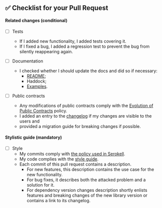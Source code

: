 ## :white_check_mark: Checklist for your Pull Request

<!--
Ideally a PR has all of the checkmarks set.

If something in this list is irrelevant to your PR, you should still set this
checkmark indicating that you are sure it is dealt with (be that by irrelevance).

If you don't set a checkmark (e. g. don't add a test for new functionality),
you must be able to justify that.
-->

#### Related changes (conditional)

- [ ] Tests
  - If I added new functionality, I added tests covering it.
  - If I fixed a bug, I added a regression test to prevent the bug from
        silently reappearing again.

- [ ] Documentation
  - I checked whether I should update the docs and did so if necessary:
    - [README](/README.md);
    - Haddock;
    - [Examples](/examples/).

- [ ] Public contracts
  - Any modifications of public contracts comply with the [Evolution
  of Public Contracts](https://www.notion.so/serokell/Evolution-of-Public-Contracts-2a3bf7971abe4806a24f63c84e7076c5) policy.
  - I added an entry to the [changelog](../tree/master/CHANGES.md) if my changes are visible to the users
        and
  - provided a migration guide for breaking changes if possible.

#### Stylistic guide (mandatory)

- [ ] Style
  - My commits comply with [the policy used in Serokell](https://www.notion.so/serokell/Where-and-how-to-commit-your-work-58f8973a4b3142c8abbd2e6fd5b3a08e).
  - My code complies with the [style guide](../tree/master/docs/code-style.md).
  - Each commit of this pull request contains a description.
    - For new features, this description contains the use case for the new functionality.
    - For bug fixes, it describes both the attacked problem and a solution for it.
    - For dependency version changes description shortly enlists features and breaking changes of the new library version or contains a link to its changelog.
